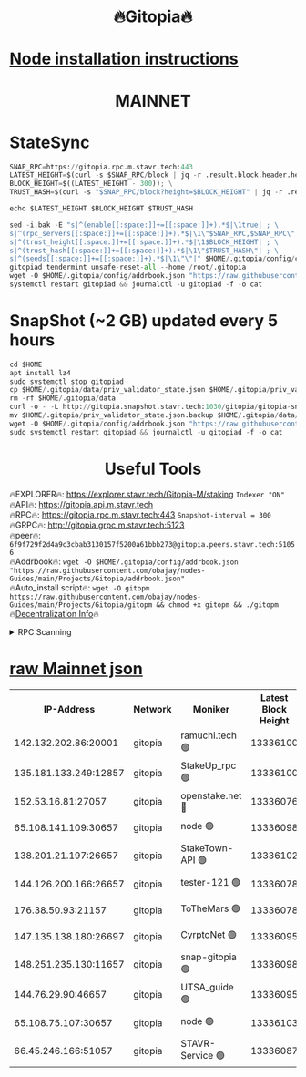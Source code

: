 <h1 align="center"> 🔥Gitopia🔥</h1>

[Node installation instructions](https://github.com/obajay/nodes-Guides/tree/main/Projects/Gitopia)
=

<h1 align="center"> MAINNET</h1>

# StateSync
```python
SNAP_RPC=https://gitopia.rpc.m.stavr.tech:443
LATEST_HEIGHT=$(curl -s $SNAP_RPC/block | jq -r .result.block.header.height); \
BLOCK_HEIGHT=$((LATEST_HEIGHT - 300)); \
TRUST_HASH=$(curl -s "$SNAP_RPC/block?height=$BLOCK_HEIGHT" | jq -r .result.block_id.hash)

echo $LATEST_HEIGHT $BLOCK_HEIGHT $TRUST_HASH

sed -i.bak -E "s|^(enable[[:space:]]+=[[:space:]]+).*$|\1true| ; \
s|^(rpc_servers[[:space:]]+=[[:space:]]+).*$|\1\"$SNAP_RPC,$SNAP_RPC\"| ; \
s|^(trust_height[[:space:]]+=[[:space:]]+).*$|\1$BLOCK_HEIGHT| ; \
s|^(trust_hash[[:space:]]+=[[:space:]]+).*$|\1\"$TRUST_HASH\"| ; \
s|^(seeds[[:space:]]+=[[:space:]]+).*$|\1\"\"|" $HOME/.gitopia/config/config.toml
gitopiad tendermint unsafe-reset-all --home /root/.gitopia
wget -O $HOME/.gitopia/config/addrbook.json "https://raw.githubusercontent.com/obajay/nodes-Guides/main/Projects/Gitopia/addrbook.json"
systemctl restart gitopiad && journalctl -u gitopiad -f -o cat
```
# SnapShot (~2 GB) updated every 5 hours
```python
cd $HOME
apt install lz4
sudo systemctl stop gitopiad
cp $HOME/.gitopia/data/priv_validator_state.json $HOME/.gitopia/priv_validator_state.json.backup
rm -rf $HOME/.gitopia/data
curl -o - -L http://gitopia.snapshot.stavr.tech:1030/gitopia/gitopia-snap.tar.lz4 | lz4 -c -d - | tar -x -C $HOME/.gitopia --strip-components 2
mv $HOME/.gitopia/priv_validator_state.json.backup $HOME/.gitopia/data/priv_validator_state.json
wget -O $HOME/.gitopia/config/addrbook.json "https://raw.githubusercontent.com/obajay/nodes-Guides/main/Projects/Gitopia/addrbook.json"
sudo systemctl restart gitopiad && journalctl -u gitopiad -f -o cat
```
 <h1 align="center"> Useful Tools</h1>

🔥EXPLORER🔥:      https://explorer.stavr.tech/Gitopia-M/staking  `Indexer "ON"` \
🔥API🔥: 			 		 https://gitopia.api.m.stavr.tech \
🔥RPC🔥:           https://gitopia.rpc.m.stavr.tech:443              `Snapshot-interval = 300` \
🔥GRPC🔥:          http://gitopia.grpc.m.stavr.tech:5123 \
🔥peer🔥:					 `6f9f729f2d4a9c3cbab3130157f5200a61bbb273@gitopia.peers.stavr.tech:51056` \
🔥Addrbook🔥:    ```wget -O $HOME/.gitopia/config/addrbook.json "https://raw.githubusercontent.com/obajay/nodes-Guides/main/Projects/Gitopia/addrbook.json"``` \
🔥Auto_install script🔥: ```wget -O gitopm https://raw.githubusercontent.com/obajay/nodes-Guides/main/Projects/Gitopia/gitopm && chmod +x gitopm && ./gitopm``` \
🔥[Decentralization Info](https://github.com/obajay/StateSync-snapshots/tree/main/Projects/Gitopia/Decentralization)🔥

<details>
<summary>RPC Scanning</summary>

<h2 align="center"> We scan nodes in real time every 4 hours. And we provide the final result of RPC endpoints.
We cannot influence the operation of these nodes in any way. </h2>


```python
If Voting Power is higher than 0 --> then the Node is a validator of the network and may be subject to attack and be a potential threat to the chain.
```
```python
We marked such validators with a red symbol
```

</details>

[raw Mainnet json](https://rpc-check.gitopm.stavr.tech/gitopm/rpc-gitopm-result.json)
=

<table><tr><th>IP-Address</th><th>Network</th><th>Moniker</th><th>Latest Block Height</th><th>Earliest Block Height</th><th>Catching Up</th><th>Tx Index</th><th>Voting Power</th><th>Scan Time</th></tr><tr><td>142.132.202.86:20001</td><td>gitopia</td><td>ramuchi.tech 🟢</td><td>13336100</td><td>6548337</td><td>False</td><td>on</td><td>0</td><td>2024-02-05T05:58:21.094016743UTC</td></tr><tr><td>135.181.133.249:12857</td><td>gitopia</td><td>StakeUp_rpc 🟢</td><td>13336100</td><td>8010001</td><td>False</td><td>on</td><td>0</td><td>2024-02-05T05:58:21.542023713UTC</td></tr><tr><td>152.53.16.81:27057</td><td>gitopia</td><td>openstake.net 🔴</td><td>13336076</td><td>10455001</td><td>False</td><td>off</td><td>36421</td><td>2024-02-05T05:57:42.727407350UTC</td></tr><tr><td>65.108.141.109:30657</td><td>gitopia</td><td>node 🟢</td><td>13336098</td><td>12299845</td><td>False</td><td>on</td><td>0</td><td>2024-02-05T05:58:18.410286814UTC</td></tr><tr><td>138.201.21.197:26657</td><td>gitopia</td><td>StakeTown-API 🟢</td><td>13336102</td><td>12733501</td><td>False</td><td>on</td><td>0</td><td>2024-02-05T05:58:25.932655602UTC</td></tr><tr><td>144.126.200.166:26657</td><td>gitopia</td><td>tester-121 🟢</td><td>13336078</td><td>12832814</td><td>False</td><td>off</td><td>0</td><td>2024-02-05T05:57:45.196724372UTC</td></tr><tr><td>176.38.50.93:21157</td><td>gitopia</td><td>ToTheMars 🟢</td><td>13336078</td><td>12883228</td><td>False</td><td>on</td><td>0</td><td>2024-02-05T05:57:45.721691252UTC</td></tr><tr><td>147.135.138.180:26697</td><td>gitopia</td><td>CyrptoNet 🟢</td><td>13336095</td><td>12883228</td><td>False</td><td>off</td><td>0</td><td>2024-02-05T05:58:13.748571378UTC</td></tr><tr><td>148.251.235.130:11657</td><td>gitopia</td><td>snap-gitopia 🟢</td><td>13336098</td><td>12908001</td><td>False</td><td>on</td><td>0</td><td>2024-02-05T05:58:18.672152575UTC</td></tr><tr><td>144.76.29.90:46657</td><td>gitopia</td><td>UTSA_guide 🟢</td><td>13336095</td><td>13035301</td><td>False</td><td>on</td><td>0</td><td>2024-02-05T05:58:13.356626628UTC</td></tr><tr><td>65.108.75.107:30657</td><td>gitopia</td><td>node 🟢</td><td>13336103</td><td>13189502</td><td>False</td><td>on</td><td>0</td><td>2024-02-05T05:58:30.456853595UTC</td></tr><tr><td>66.45.246.166:51057</td><td>gitopia</td><td>STAVR-Service 🟢</td><td>13336087</td><td>13332001</td><td>False</td><td>on</td><td>0</td><td>2024-02-05T05:58:00.758528203UTC</td></tr></table>
